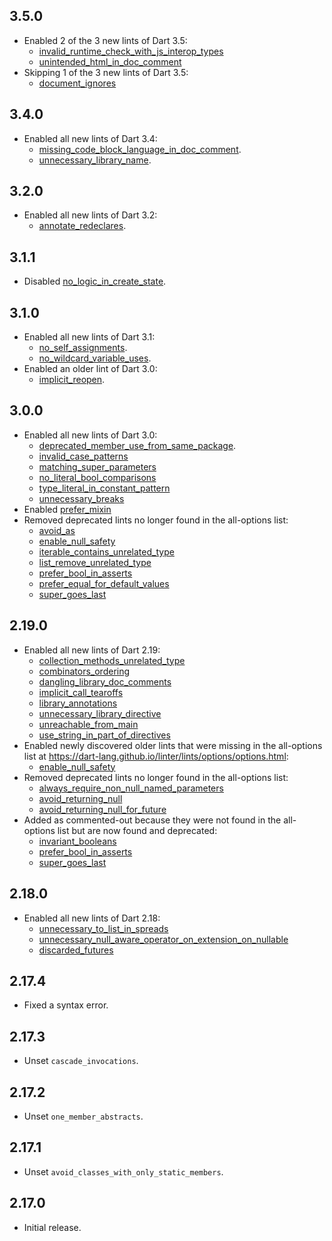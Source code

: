 ## 3.5.0

* Enabled 2 of the 3 new lints of Dart 3.5:
  * [invalid_runtime_check_with_js_interop_types](https://dart.dev/tools/linter-rules/invalid_runtime_check_with_js_interop_types)
  * [unintended_html_in_doc_comment](https://dart.dev/tools/linter-rules/unintended_html_in_doc_comment)
* Skipping 1 of the 3 new lints of Dart 3.5:
  * [document_ignores](https://dart.dev/tools/linter-rules/document_ignores)

## 3.4.0

* Enabled all new lints of Dart 3.4:
  * [missing_code_block_language_in_doc_comment](https://dart.dev/tools/linter-rules/missing_code_block_language_in_doc_comment).
  * [unnecessary_library_name](https://dart.dev/tools/linter-rules/unnecessary_library_name).

## 3.2.0

* Enabled all new lints of Dart 3.2:
  * [annotate_redeclares](https://dart.dev/tools/linter-rules/annotate_redeclares).

## 3.1.1

* Disabled [no_logic_in_create_state](https://dart.dev/tools/linter-rules/no_logic_in_create_state).

## 3.1.0

* Enabled all new lints of Dart 3.1:
  * [no_self_assignments](https://dart.dev/tools/linter-rules/no_self_assignments).
  * [no_wildcard_variable_uses](https://dart.dev/tools/linter-rules/no_wildcard_variable_uses).
* Enabled an older lint of Dart 3.0:
  * [implicit_reopen](https://dart.dev/tools/linter-rules/implicit_reopen).

## 3.0.0

* Enabled all new lints of Dart 3.0:
  * [deprecated_member_use_from_same_package](https://dart-lang.github.io/linter/lints/deprecated_member_use_from_same_package.html).
  * [invalid_case_patterns](https://dart-lang.github.io/linter/lints/invalid_case_patterns.html)
  * [matching_super_parameters](https://dart-lang.github.io/linter/lints/matching_super_parameters.html)
  * [no_literal_bool_comparisons](https://dart-lang.github.io/linter/lints/no_literal_bool_comparisons.html)
  * [type_literal_in_constant_pattern](https://dart-lang.github.io/linter/lints/type_literal_in_constant_pattern.html)
  * [unnecessary_breaks](https://dart-lang.github.io/linter/lints/unnecessary_breaks.html)
* Enabled [prefer_mixin](https://dart-lang.github.io/linter/lints/prefer_mixin.html)
* Removed deprecated lints no longer found in the all-options list:
  * [avoid_as](https://dart-lang.github.io/linter/lints/avoid_as.html)
  * [enable_null_safety](https://dart-lang.github.io/linter/lints/enable_null_safety.html)
  * [iterable_contains_unrelated_type](https://dart-lang.github.io/linter/lints/iterable_contains_unrelated_type.html)
  * [list_remove_unrelated_type](https://dart-lang.github.io/linter/lints/list_remove_unrelated_type.html)
  * [prefer_bool_in_asserts](https://dart-lang.github.io/linter/lints/prefer_bool_in_asserts.html)
  * [prefer_equal_for_default_values](https://dart-lang.github.io/linter/lints/prefer_equal_for_default_values.html)
  * [super_goes_last](https://dart-lang.github.io/linter/lints/super_goes_last.html)

## 2.19.0

* Enabled all new lints of Dart 2.19:
  * [collection_methods_unrelated_type](https://dart-lang.github.io/linter/lints/collection_methods_unrelated_type.html)
  * [combinators_ordering](https://dart-lang.github.io/linter/lints/combinators_ordering.html)
  * [dangling_library_doc_comments](https://dart-lang.github.io/linter/lints/dangling_library_doc_comments.html)
  * [implicit_call_tearoffs](https://dart-lang.github.io/linter/lints/implicit_call_tearoffs.html)
  * [library_annotations](https://dart-lang.github.io/linter/lints/library_annotations.html)
  * [unnecessary_library_directive](https://dart-lang.github.io/linter/lints/unnecessary_library_directive.html)
  * [unreachable_from_main](https://dart-lang.github.io/linter/lints/unreachable_from_main.html)
  * [use_string_in_part_of_directives](https://dart-lang.github.io/linter/lints/use_string_in_part_of_directives.html)
* Enabled newly discovered older lints that were missing in the all-options list at https://dart-lang.github.io/linter/lints/options/options.html:
  * [enable_null_safety](https://dart-lang.github.io/linter/lints/enable_null_safety.html)
* Removed deprecated lints no longer found in the all-options list:
  * [always_require_non_null_named_parameters](https://dart-lang.github.io/linter/lints/always_require_non_null_named_parameters.html)
  * [avoid_returning_null](https://dart-lang.github.io/linter/lints/avoid_returning_null.html)
  * [avoid_returning_null_for_future](https://dart-lang.github.io/linter/lints/avoid_returning_null_for_future.html)
* Added as commented-out because they were not found in the all-options list but are now found and deprecated:
  * [invariant_booleans](https://dart-lang.github.io/linter/lints/invariant_booleans.html)
  * [prefer_bool_in_asserts](https://dart-lang.github.io/linter/lints/prefer_bool_in_asserts.html)
  * [super_goes_last](https://dart-lang.github.io/linter/lints/super_goes_last.html)

## 2.18.0

* Enabled all new lints of Dart 2.18:
  * [unnecessary_to_list_in_spreads](https://dart-lang.github.io/linter/lints/unnecessary_to_list_in_spreads.html)
  * [unnecessary_null_aware_operator_on_extension_on_nullable](https://dart-lang.github.io/linter/lints/unnecessary_null_aware_operator_on_extension_on_nullable.html)
  * [discarded_futures](https://dart-lang.github.io/linter/lints/discarded_futures.html)

## 2.17.4

* Fixed a syntax error.

## 2.17.3

* Unset `cascade_invocations`.

## 2.17.2

* Unset `one_member_abstracts`.

## 2.17.1

* Unset `avoid_classes_with_only_static_members`.

## 2.17.0

* Initial release.
